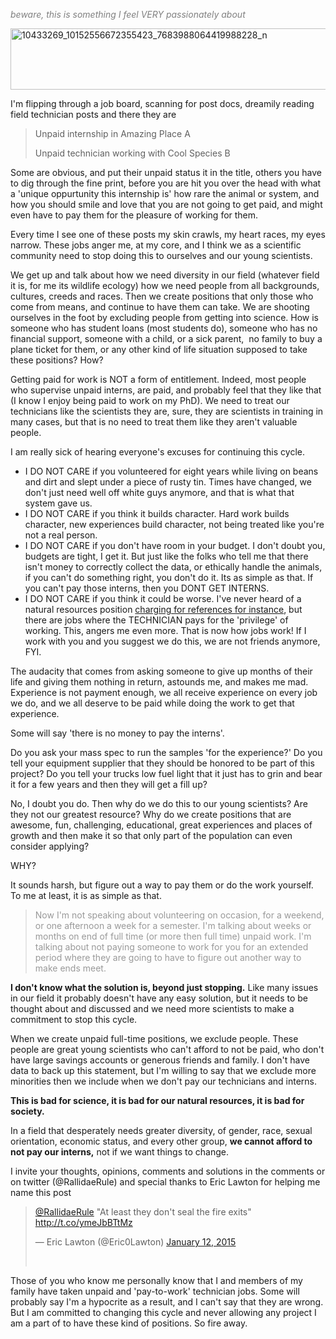 <span style="color: #808080;">*beware, this is something I feel VERY passionately about*</span>

<a href="http://aurielmvfournier.com/wp-content/uploads/2015/01/10433269_10152556672355423_7683988064419988228_n.jpg"><img class="alignnone size-full wp-image-913" src="http://aurielmvfournier.com/wp-content/uploads/2015/01/10433269_10152556672355423_7683988064419988228_n.jpg" alt="10433269_10152556672355423_7683988064419988228_n" width="960" height="98" /></a>

I'm flipping through a job board, scanning for post docs, dreamily reading field technician posts and there they are
<blockquote>Unpaid internship in Amazing Place A

Unpaid technician working with Cool Species B</blockquote>
Some are obvious, and put their unpaid status it in the title, others you have to dig through the fine print, before you are hit you over the head with what a 'unique oppurtunity this internship is' how rare the animal or system, and how you should smile and love that you are not going to get paid, and might even have to pay them for the pleasure of working for them.

Every time I see one of these posts my skin crawls, my heart races, my eyes narrow. These jobs anger me, at my core, and I think we as a scientific community need to stop doing this to ourselves and our young scientists.

We get up and talk about how we need diversity in our field (whatever field it is, for me its wildlife ecology) how we need people from all backgrounds, cultures, creeds and races. Then we create positions that only those who come from means, and continue to have them can take. We are shooting ourselves in the foot by excluding people from getting into science. How is someone who has student loans (most students do), someone who has no financial support, someone with a child, or a sick parent,  no family to buy a plane ticket for them, or any other kind of life situation supposed to take these positions? How?

Getting paid for work is NOT a form of entitlement. Indeed, most people who supervise unpaid interns, are paid, and probably feel that they like that (I know I enjoy being paid to work on my PhD). We need to treat our technicians like the scientists they are, sure, they are scientists in training in many cases, but that is no need to treat them like they aren't valuable people.

I am really sick of hearing everyone's excuses for continuing this cycle.
<ul>
	<li>I DO NOT CARE if you volunteered for eight years while living on beans and dirt and slept under a piece of rusty tin. Times have changed, we don't just need well off white guys anymore, and that is what that system gave us.</li>
	<li>I DO NOT CARE if you think it builds character. Hard work builds character, new experiences build character, not being treated like you're not a real person.</li>
	<li>I DO NOT CARE if you don't have room in your budget. I don't doubt you, budgets are tight, I get it. But just like the folks who tell me that there isn't money to correctly collect the data, or ethically handle the animals, if you can't do something right, you don't do it. Its as simple as that. If you can't pay those interns, then you DONT GET INTERNS.</li>
	<li>I DO NOT CARE if you think it could be worse. I've never heard of a natural resources position <a href="http://www.theguardian.com/education/2015/jan/10/thinktank-interns-charged-300-pounds-job-reference">charging for references for instance</a>, but there are jobs where the TECHNICIAN pays for the 'privilege' of working. This, angers me even more. That is now how jobs work! If I work with you and you suggest we do this, we are not friends anymore, FYI.</li>
</ul>
The audacity that comes from asking someone to give up months of their life and giving them nothing in return, astounds me, and makes me mad. Experience is not payment enough, we all receive experience on every job we do, and we all deserve to be paid while doing the work to get that experience.

Some will say 'there is no money to pay the interns'.

Do you ask your mass spec to run the samples 'for the experience?' Do you tell your equipment supplier that they should be honored to be part of this project? Do you tell your trucks low fuel light that it just has to grin and bear it for a few years and then they will get a fill up?

No, I doubt you do. Then why do we do this to our young scientists? Are they not our greatest resource? Why do we create positions that are awesome, fun, challenging, educational, great experiences and places of growth and then make it so that only part of the population can even consider applying?

WHY?

It sounds harsh, but figure out a way to pay them or do the work yourself. To me at least, it is as simple as that.
<blockquote><span style="color: #999999;">Now I'm not speaking about volunteering on occasion, for a weekend, or one afternoon a week for a semester. I'm talking about weeks or months on end of full time (or more then full time) unpaid work. I'm talking about not paying someone to work for you for an extended period where they are going to have to figure out another way to make ends meet. </span></blockquote>
<strong>I don't know what the solution is, beyond just stopping.</strong> Like many issues in our field it probably doesn't have any easy solution, but it needs to be thought about and discussed and we need more scientists to make a commitment to stop this cycle.

When we create unpaid full-time positions, we exclude people. These people are great young scientists who can't afford to not be paid, who don't have large savings accounts or generous friends and family. I don't have data to back up this statement, but I'm willing to say that we exclude more minorities then we include when we don't pay our technicians and interns.

<strong>This is bad for science, it is bad for our natural resources, it is bad for society. </strong>

In a field that desperately needs greater diversity, of gender, race, sexual orientation, economic status, and every other group, <strong>we cannot afford to not pay our interns,</strong> not if we want things to change.

I invite your thoughts, opinions, comments and solutions in the comments or on twitter (@RallidaeRule) and special thanks to Eric Lawton for helping me name this post
<blockquote class="twitter-tweet" lang="en"><a href="https://twitter.com/RallidaeRule">@RallidaeRule</a> "At least they don't seal the fire exits" <a href="http://t.co/ymeJbBTtMz">http://t.co/ymeJbBTtMz</a>

— Eric Lawton (@Eric0Lawton) <a href="https://twitter.com/Eric0Lawton/status/554465094835642368">January 12, 2015</a>

&nbsp;</blockquote>
Those of you who know me personally know that I and members of my family have taken unpaid and 'pay-to-work' technician jobs. Some will probably say I'm a hypocrite as a result, and I can't say that they are wrong. But I am committed to changing this cycle and never allowing any project I am a part of to have these kind of positions. So fire away.

<script src="//platform.twitter.com/widgets.js" async="" charset="utf-8"></script>
